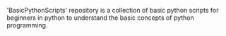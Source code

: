 'BasicPythonScripts' repository is a collection of basic python scripts for beginners in python to understand the basic concepts of python programming.


